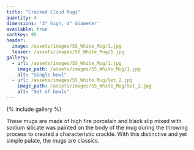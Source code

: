```yaml
---
title: "Cracked Cloud Mugs"
quantity: 4
dimensions: '3" high, 4" diameter'
available: true
sortkey: 95
header:
  image: /assets/images/SS_White_Mug/1.jpg
  teaser: /assets/images/SS_White_Mug/1.jpg
gallery:
  - url: /assets/images/SS_White_Mug/1.jpg
    image_path: /assets/images/SS_White_Mug/1.jpg
    alt: "Single bowl"
  - url: /assets/images/SS_White_Mug/Set_2.jpg
    image_path: /assets/images/SS_White_Mug/Set_2.jpg
    alt: "Set of bowls"
---
```


{% include gallery %}

These mugs are made of high fire porcelain and black slip mixed with sodium silicate was  painted on the body of the mug during the throwing process to created a characteristic crackle.  With this distinctive and yet simple palate, the mugs are classics.


